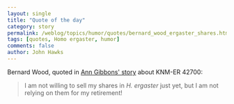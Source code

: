 ```yaml
---
layout: single 
title: "Quote of the day" 
category: story
permalink: /weblog/topics/humor/quotes/bernard_wood_ergaster_shares.html
tags: [quotes, Homo ergaster, humor] 
comments: false 
author: John Hawks 
---
```



<p>
Bernard Wood, quoted in <a href="http://dx.doi.org/10.1126/science.317.5839.733">Ann Gibbons' story</a> about KNM-ER 42700:
</p>

<blockquote>I am not willing to sell my shares in <i>H. ergaster</i> just yet, but I am not relying on them for my retirement!</blockquote>

